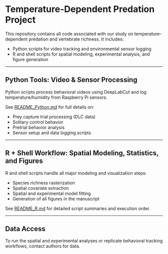 # Temperature-Dependent Predation Project

This repository contains all code associated with our study on temperature-dependent predation and vertebrate richness. It includes:

- Python scripts for video tracking and environmental sensor logging
- R and shell scripts for spatial modeling, experimental analysis, and figure generation

---

## Python Tools: Video & Sensor Processing

Python scripts process behavioral videos using DeepLabCut and log temperature/humidity from Raspberry Pi sensors.

See [README_Python.md](Python_code/README_Python.md) for full details on:

- Prey capture trial processing (DLC data)
- Solitary control behavior
- Pretrial behavior analysis
- Sensor setup and data logging scripts

---

## R + Shell Workflow: Spatial Modeling, Statistics, and Figures

R and shell scripts handle all major modeling and visualization steps:

- Species richness rasterization
- Spatial covariate extraction
- Spatial and experimental model fitting
- Generation of all figures in the manuscript

See [README_R.md](R_shell_code/README_R.md) for detailed script summaries and execution order.

---

## Data Access

To run the spatial and experimental analyses or replicate behavioral tracking workflows, contact authors for data.

